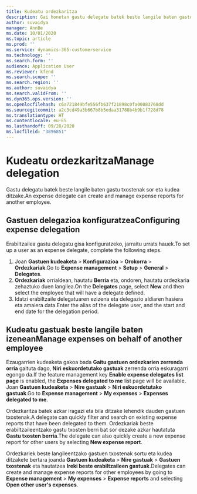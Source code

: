 ```yaml
---
title: Kudeatu ordezkaritza
description: Gai honetan gastu delegatu batek beste langile baten gastu txostenak nola sortu eta kudeatu ditzakeen buruzko informazioa ematen da.
author: suvaidya
manager: AnnBe
ms.date: 10/01/2020
ms.topic: article
ms.prod: ''
ms.service: dynamics-365-customerservice
ms.technology: ''
ms.search.form: ''
audience: Application User
ms.reviewer: kfend
ms.search.scope: ''
ms.search.region: ''
ms.author: suvaidya
ms.search.validFrom: ''
ms.dyn365.ops.version: ''
ms.openlocfilehash: c6a721849bfe556fb637f21898c0fa00083760dd
ms.sourcegitcommit: a2c3cd49a3b667b8b5edaa31788b4b9b1f728d78
ms.translationtype: HT
ms.contentlocale: eu-ES
ms.lasthandoff: 09/28/2020
ms.locfileid: "3896851"
---
```

# <a name="manage-delegation"></a><span data-ttu-id="4925f-103">Kudeatu ordezkaritza</span><span class="sxs-lookup"><span data-stu-id="4925f-103">Manage delegation</span></span>
<span data-ttu-id="4925f-104">Gastu delegatu batek beste langile baten gastu txostenak sor eta kudea ditzake.</span><span class="sxs-lookup"><span data-stu-id="4925f-104">An expense delegate can create and manage expense reports for another employee.</span></span>

## <a name="configuring-expense-delegation"></a><span data-ttu-id="4925f-105">Gastuen delegazioa konfiguratzea</span><span class="sxs-lookup"><span data-stu-id="4925f-105">Configuring expense delegation</span></span>

<span data-ttu-id="4925f-106">Erabiltzailea gastu delegatu gisa konfiguratzeko, jarraitu urrats hauek.</span><span class="sxs-lookup"><span data-stu-id="4925f-106">To set up a user as an expense delegate, complete the following steps.</span></span> 
1. <span data-ttu-id="4925f-107">Joan **Gastuen kudeaketa** > **Konfigurazioa** > **Orokorra** > **Ordezkariak**.</span><span class="sxs-lookup"><span data-stu-id="4925f-107">Go to **Expense management** > **Setup** > **General** > **Delegates**.</span></span> 
2. <span data-ttu-id="4925f-108">**Ordezkariak** orrialdean, hautatu **Berria** eta, ondoren, hautatu ordezkaria zehaztuko duen langilea.</span><span class="sxs-lookup"><span data-stu-id="4925f-108">On the **Delegates** page, select **New** and then select the employee that will have a delegate defined.</span></span> 
3. <span data-ttu-id="4925f-109">Idatzi erabiltzaile delegatuaren ezizena eta delegazio aldiaren hasiera eta amaiera data.</span><span class="sxs-lookup"><span data-stu-id="4925f-109">Enter the alias of the delegate user, and the start and end date for the delegation period.</span></span>

## <a name="manage-expenses-on-behalf-of-another-employee"></a><span data-ttu-id="4925f-110">Kudeatu gastuak beste langile baten izenean</span><span class="sxs-lookup"><span data-stu-id="4925f-110">Manage expenses on behalf of another employee</span></span>

<span data-ttu-id="4925f-111">Ezaugarrien kudeaketa gakoa bada **Gaitu gastuen ordezkarien zerrenda orria** gaituta dago, **Niri eskuordetutako gastuak** zerrenda orria eskuragarri egongo da.</span><span class="sxs-lookup"><span data-stu-id="4925f-111">If the feature management key **Enable expense delegates list page** is enabled, the **Expenses delegated to me** list page will be available.</span></span> <span data-ttu-id="4925f-112">Joan **Gastuen kudeaketa** > **Nire gastuak** > **Niri eskuordetutako gastuak**.</span><span class="sxs-lookup"><span data-stu-id="4925f-112">Go to **Expense management** > **My expenses** > **Expenses delegated to me**.</span></span>

<span data-ttu-id="4925f-113">Ordezkaritza batek azkar iragazi eta bila ditzake lehendik dauden gastuen txostenak.</span><span class="sxs-lookup"><span data-stu-id="4925f-113">A delegate can quickly filter and search on existing expense reports that have been delegated to them.</span></span> <span data-ttu-id="4925f-114">Ordezkariak beste erabiltzaileentzako gastu txosten berri bat sor dezake azkar hautatuta **Gastu txosten berria**.</span><span class="sxs-lookup"><span data-stu-id="4925f-114">The delegate can also quickly create a new expense report for other users by selecting **New expense report**.</span></span>

<span data-ttu-id="4925f-115">Ordezkariek beste langileentzako gastuen txostenak sortu eta kudea ditzakete bertara joanda **Gastuen kudeaketa** > **Nire gastuak** > **Gastuen txostenak** eta hautatzea **Ireki beste erabiltzaileen gastuak**.</span><span class="sxs-lookup"><span data-stu-id="4925f-115">Delegates can create and manage expense reports for other employees by going to **Expense management** > **My expenses** > **Expense reports** and selecting **Open other user's expenses**.</span></span>
